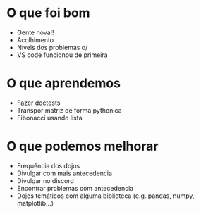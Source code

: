 # O que foi bom
- Gente nova!!
- Acolhimento
- Níveis dos problemas o/
- VS code funcionou de primeira


# O que aprendemos
- Fazer doctests
- Transpor matriz de forma pythonica
- Fibonacci usando lista


# O que podemos melhorar
- Frequência dos dojos
- Divulgar com mais antecedencia
- Divulgar no discord
- Encontrar problemas com antecedencia
- Dojos temáticos com alguma biblioteca (e.g. pandas, numpy, matplotlib...)